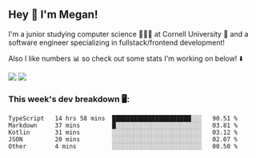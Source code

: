 ## Hey 👋 I'm Megan! 
I'm a junior studying computer science 👩🏻‍💻 at Cornell University 🐻 and a software engineer specializing in fullstack/frontend development!

Also I like numbers 📊 so check out some stats I'm working on below! ⬇️

<img src="https://github-readme-stats.vercel.app/api?username=meganyin13&show_icons=true&hide=stars&count_private=true" />

<img src="https://github-readme-stats.vercel.app/api/top-langs/?username=meganyin13&layout=compact&hide=Jupyter%20Notebook" />

### This week's dev breakdown 🖥:
<!--START_SECTION:waka-->
```text
TypeScript   14 hrs 58 mins  ██████████████████████░░░   90.51 % 
Markdown     37 mins         █░░░░░░░░░░░░░░░░░░░░░░░░   03.81 % 
Kotlin       31 mins         ░░░░░░░░░░░░░░░░░░░░░░░░░   03.12 % 
JSON         20 mins         ░░░░░░░░░░░░░░░░░░░░░░░░░   02.07 % 
Other        4 mins          ░░░░░░░░░░░░░░░░░░░░░░░░░   00.50 %
```
<!--END_SECTION:waka-->